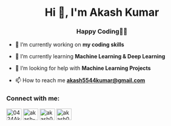 <h1 align="center">Hi 👋, I'm Akash Kumar</h1>
<h3 align="center">Happy Coding👨‍💻</h3>

- 🔭 I’m currently working on **my coding skills**

- 🌱 I’m currently learning **Machine Learning & Deep Learning**

- 🤝 I’m looking for help with **Machine Learning Projects**

- 📫 How to reach me **akash5544kumar@gmail.com**

<h3 align="left">Connect with me:</h3>
<p align="left">
<a href="https://github.com/0424Akash" target="blank"><img align="center" src='https://cdn.jsdelivr.net/npm/simple-icons@3.0.1/icons/github.svg' alt="0424Akash" height="30" width="40" /></a>
<a href="https://linkedin.com/in/akash-kumar-952820184" target="blank"><img align="center" src='https://cdn.jsdelivr.net/npm/simple-icons@3.0.1/icons/linkedin.svg' alt="akash-kumar-952820184" height="30" width="40" /></a>
<a href="https://www.codechef.com/users/akash0424" target="blank"><img align="center" src="https://cdn.jsdelivr.net/npm/simple-icons@3.1.0/icons/codechef.svg" alt="akash0424" height="30" width="40" /></a>
<!-- <a href="https://www.hackerrank.com/akash5544kumar" target="blank"><img align="center" src="https://cdn.jsdelivr.net/npm/simple-icons@3.1.0/icons/hackerrank.svg" alt="akash5544kumar" height="30" width="40" /></a>-->
<a href="https://www.leetcode.com/akash0424" target="blank"><img align="center" src="https://cdn.jsdelivr.net/npm/simple-icons@3.1.0/icons/leetcode.svg" alt="akash0424" height="30" width="40" /></a>
<!-- <a href="https://auth.geeksforgeeks.org/user/akash0424" target="blank"><img align="center" src="https://cdn.jsdelivr.net/npm/simple-icons@3.1.0/icons/geeksforgeeks.svg" alt="akash0424" height="30" width="40" /></a> -->
</p>


